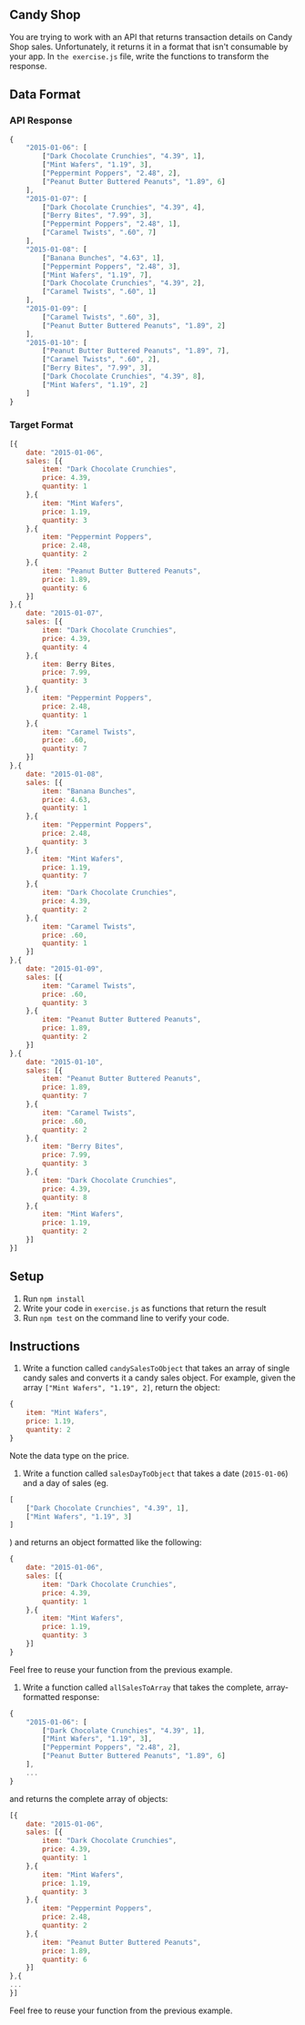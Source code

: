 ## Candy Shop

You are trying to work with an API that returns transaction details on Candy Shop sales. Unfortunately, it returns it in a format that isn't consumable by your app. In `the exercise.js` file, write the functions to transform the response.

## Data Format

### API Response

```js
{
    "2015-01-06": [
        ["Dark Chocolate Crunchies", "4.39", 1],
        ["Mint Wafers", "1.19", 3],
        ["Peppermint Poppers", "2.48", 2],
        ["Peanut Butter Buttered Peanuts", "1.89", 6]
    ],
    "2015-01-07": [
        ["Dark Chocolate Crunchies", "4.39", 4],
        ["Berry Bites", "7.99", 3],
        ["Peppermint Poppers", "2.48", 1],
        ["Caramel Twists", ".60", 7]
    ],
    "2015-01-08": [
        ["Banana Bunches", "4.63", 1],
        ["Peppermint Poppers", "2.48", 3],
        ["Mint Wafers", "1.19", 7],
        ["Dark Chocolate Crunchies", "4.39", 2],
        ["Caramel Twists", ".60", 1]
    ],
    "2015-01-09": [
        ["Caramel Twists", ".60", 3],
        ["Peanut Butter Buttered Peanuts", "1.89", 2]
    ],
    "2015-01-10": [
        ["Peanut Butter Buttered Peanuts", "1.89", 7],
        ["Caramel Twists", ".60", 2],
        ["Berry Bites", "7.99", 3],
        ["Dark Chocolate Crunchies", "4.39", 8],
        ["Mint Wafers", "1.19", 2]
    ]
}
```

### Target Format

```js
[{
    date: "2015-01-06",
    sales: [{
        item: "Dark Chocolate Crunchies",
        price: 4.39,
        quantity: 1
    },{
        item: "Mint Wafers",
        price: 1.19,
        quantity: 3
    },{
        item: "Peppermint Poppers",
        price: 2.48,
        quantity: 2
    },{
        item: "Peanut Butter Buttered Peanuts",
        price: 1.89,
        quantity: 6
    }]
},{
    date: "2015-01-07",
    sales: [{
        item: "Dark Chocolate Crunchies",
        price: 4.39,
        quantity: 4
    },{
        item: Berry Bites,
        price: 7.99,
        quantity: 3
    },{
        item: "Peppermint Poppers",
        price: 2.48,
        quantity: 1
    },{
        item: "Caramel Twists",
        price: .60,
        quantity: 7
    }]
},{
    date: "2015-01-08",
    sales: [{
        item: "Banana Bunches",
        price: 4.63,
        quantity: 1
    },{
        item: "Peppermint Poppers",
        price: 2.48,
        quantity: 3
    },{
        item: "Mint Wafers",
        price: 1.19,
        quantity: 7
    },{
        item: "Dark Chocolate Crunchies",
        price: 4.39,
        quantity: 2
    },{
        item: "Caramel Twists",
        price: .60,
        quantity: 1
    }]
},{
    date: "2015-01-09",
    sales: [{
        item: "Caramel Twists",
        price: .60,
        quantity: 3
    },{
        item: "Peanut Butter Buttered Peanuts",
        price: 1.89,
        quantity: 2
    }]
},{
    date: "2015-01-10",
    sales: [{
        item: "Peanut Butter Buttered Peanuts",
        price: 1.89,
        quantity: 7
    },{
        item: "Caramel Twists",
        price: .60,
        quantity: 2
    },{
        item: "Berry Bites",
        price: 7.99,
        quantity: 3
    },{
        item: "Dark Chocolate Crunchies",
        price: 4.39,
        quantity: 8
    },{
        item: "Mint Wafers",
        price: 1.19,
        quantity: 2
    }]
}]
```

## Setup

1. Run `npm install`
1. Write your code in `exercise.js` as functions that return the result
1. Run `npm test` on the command line to verify your code.

## Instructions

1. Write a function called `candySalesToObject` that takes an array of single candy sales and converts it a candy sales object. For example, given the array `["Mint Wafers", "1.19", 2]`, return the object:
```js
{
    item: "Mint Wafers",
    price: 1.19,
    quantity: 2
}
```
Note the data type on the price.
1. Write a function called `salesDayToObject` that takes a date (`2015-01-06`) and a day of sales (eg.
```js
[
    ["Dark Chocolate Crunchies", "4.39", 1],
    ["Mint Wafers", "1.19", 3]
]
```
) and returns an object formatted like the following:
```js
{
    date: "2015-01-06",
    sales: [{
        item: "Dark Chocolate Crunchies",
        price: 4.39,
        quantity: 1
    },{
        item: "Mint Wafers",
        price: 1.19,
        quantity: 3
    }]
}
```
Feel free to reuse your function from the previous example.
1. Write a function called `allSalesToArray` that takes the complete, array-formatted response:
```js
{
    "2015-01-06": [
        ["Dark Chocolate Crunchies", "4.39", 1],
        ["Mint Wafers", "1.19", 3],
        ["Peppermint Poppers", "2.48", 2],
        ["Peanut Butter Buttered Peanuts", "1.89", 6]
    ],
    ...
}
```
and returns the complete array of objects:
```js
[{
    date: "2015-01-06",
    sales: [{
        item: "Dark Chocolate Crunchies",
        price: 4.39,
        quantity: 1
    },{
        item: "Mint Wafers",
        price: 1.19,
        quantity: 3
    },{
        item: "Peppermint Poppers",
        price: 2.48,
        quantity: 2
    },{
        item: "Peanut Butter Buttered Peanuts",
        price: 1.89,
        quantity: 6
    }]
},{
...
}]
```
Feel free to reuse your function from the previous example.
